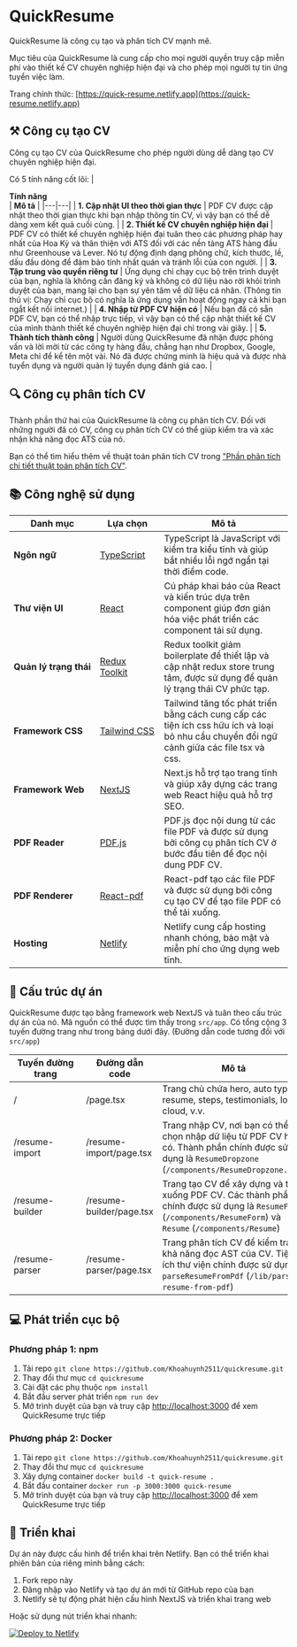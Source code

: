 # QuickResume

QuickResume là công cụ tạo và phân tích CV mạnh mẽ.

Mục tiêu của QuickResume là cung cấp cho mọi người quyền truy cập miễn phí vào thiết kế CV chuyên nghiệp hiện đại và cho phép mọi người tự tin ứng tuyển việc làm.

Trang chính thức: [https://quick-resume.netlify.app](https://quick-resume.netlify.app)

## ⚒️ Công cụ tạo CV

Công cụ tạo CV của QuickResume cho phép người dùng dễ dàng tạo CV chuyên nghiệp hiện đại.


Có 5 tính năng cốt lõi:
| <div style="width:285px">**Tính năng**</div> | **Mô tả** |
|---|---|
| **1. Cập nhật UI theo thời gian thực** | PDF CV được cập nhật theo thời gian thực khi bạn nhập thông tin CV, vì vậy bạn có thể dễ dàng xem kết quả cuối cùng. |
| **2. Thiết kế CV chuyên nghiệp hiện đại** | PDF CV có thiết kế chuyên nghiệp hiện đại tuân theo các phương pháp hay nhất của Hoa Kỳ và thân thiện với ATS đối với các nền tảng ATS hàng đầu như Greenhouse và Lever. Nó tự động định dạng phông chữ, kích thước, lề, dấu đầu dòng để đảm bảo tính nhất quán và tránh lỗi của con người. |
| **3. Tập trung vào quyền riêng tư** | Ứng dụng chỉ chạy cục bộ trên trình duyệt của bạn, nghĩa là không cần đăng ký và không có dữ liệu nào rời khỏi trình duyệt của bạn, mang lại cho bạn sự yên tâm về dữ liệu cá nhân. (Thông tin thú vị: Chạy chỉ cục bộ có nghĩa là ứng dụng vẫn hoạt động ngay cả khi bạn ngắt kết nối internet.) |
| **4. Nhập từ PDF CV hiện có** | Nếu bạn đã có sẵn PDF CV, bạn có thể nhập trực tiếp, vì vậy bạn có thể cập nhật thiết kế CV của mình thành thiết kế chuyên nghiệp hiện đại chỉ trong vài giây. |
| **5. Thành tích thành công** | Người dùng QuickResume đã nhận được phỏng vấn và lời mời từ các công ty hàng đầu, chẳng hạn như Dropbox, Google, Meta chỉ để kể tên một vài. Nó đã được chứng minh là hiệu quả và được nhà tuyển dụng và người quản lý tuyển dụng đánh giá cao. |

## 🔍 Công cụ phân tích CV

Thành phần thứ hai của QuickResume là công cụ phân tích CV. Đối với những người đã có CV, công cụ phân tích CV có thể giúp kiểm tra và xác nhận khả năng đọc ATS của nó.

Bạn có thể tìm hiểu thêm về thuật toán phân tích CV trong ["Phần phân tích chi tiết thuật toán phân tích CV"](https://quick-resume.netlify.app/resume-parser).

## 📚 Công nghệ sử dụng

| <div style="width:140px">**Danh mục**</div> | <div style="width:100px">**Lựa chọn**</div> | **Mô tả** |
|---|---|---|
| **Ngôn ngữ** | [TypeScript](https://github.com/microsoft/TypeScript) | TypeScript là JavaScript với kiểm tra kiểu tĩnh và giúp bắt nhiều lỗi ngớ ngẩn tại thời điểm code. |
| **Thư viện UI** | [React](https://github.com/facebook/react) | Cú pháp khai báo của React và kiến trúc dựa trên component giúp đơn giản hóa việc phát triển các component tái sử dụng. |
| **Quản lý trạng thái** | [Redux Toolkit](https://github.com/reduxjs/redux-toolkit) | Redux toolkit giảm boilerplate để thiết lập và cập nhật redux store trung tâm, được sử dụng để quản lý trạng thái CV phức tạp. |
| **Framework CSS** | [Tailwind CSS](https://github.com/tailwindlabs/tailwindcss) | Tailwind tăng tốc phát triển bằng cách cung cấp các tiện ích css hữu ích và loại bỏ nhu cầu chuyển đổi ngữ cảnh giữa các file tsx và css. |
| **Framework Web** | [NextJS](https://github.com/vercel/next.js) | Next.js hỗ trợ tạo trang tĩnh và giúp xây dựng các trang web React hiệu quả hỗ trợ SEO. |
| **PDF Reader** | [PDF.js](https://github.com/mozilla/pdf.js) | PDF.js đọc nội dung từ các file PDF và được sử dụng bởi công cụ phân tích CV ở bước đầu tiên để đọc nội dung PDF CV. |
| **PDF Renderer** | [React-pdf](https://github.com/diegomura/react-pdf) | React-pdf tạo các file PDF và được sử dụng bởi công cụ tạo CV để tạo file PDF có thể tải xuống. |
| **Hosting** | [Netlify](https://www.netlify.com/) | Netlify cung cấp hosting nhanh chóng, bảo mật và miễn phí cho ứng dụng web tĩnh. |

## 📁 Cấu trúc dự án

QuickResume được tạo bằng framework web NextJS và tuân theo cấu trúc dự án của nó. Mã nguồn có thể được tìm thấy trong `src/app`. Có tổng cộng 3 tuyến đường trang như trong bảng dưới đây. (Đường dẫn code tương đối với `src/app`)

| <div style="width:115px">**Tuyến đường trang**</div> | **Đường dẫn code** | **Mô tả** |
|---|---|---|
| / | /page.tsx | Trang chủ chứa hero, auto typing resume, steps, testimonials, logo cloud, v.v. |
| /resume-import | /resume-import/page.tsx | Trang nhập CV, nơi bạn có thể chọn nhập dữ liệu từ PDF CV hiện có. Thành phần chính được sử dụng là `ResumeDropzone` (`/components/ResumeDropzone.tsx`) |
| /resume-builder | /resume-builder/page.tsx | Trang tạo CV để xây dựng và tải xuống PDF CV. Các thành phần chính được sử dụng là `ResumeForm` (`/components/ResumeForm`) và `Resume` (`/components/Resume`) |
| /resume-parser | /resume-parser/page.tsx | Trang phân tích CV để kiểm tra khả năng đọc AST của CV. Tiện ích thư viện chính được sử dụng là `parseResumeFromPdf` (`/lib/parse-resume-from-pdf`) |

## 💻 Phát triển cục bộ

### Phương pháp 1: npm

1. Tải repo `git clone https://github.com/Khoahuynh2511/quickresume.git`
2. Thay đổi thư mục `cd quickresume`
3. Cài đặt các phụ thuộc `npm install`
4. Bắt đầu server phát triển `npm run dev`
5. Mở trình duyệt của bạn và truy cập [http://localhost:3000](http://localhost:3000) để xem QuickResume trực tiếp

### Phương pháp 2: Docker

1. Tải repo `git clone https://github.com/Khoahuynh2511/quickresume.git`
2. Thay đổi thư mục `cd quickresume`
3. Xây dựng container `docker build -t quick-resume .`
4. Bắt đầu container `docker run -p 3000:3000 quick-resume`
5. Mở trình duyệt của bạn và truy cập [http://localhost:3000](http://localhost:3000) để xem QuickResume trực tiếp

## 🚀 Triển khai

Dự án này được cấu hình để triển khai trên Netlify. Bạn có thể triển khai phiên bản của riêng mình bằng cách:

1. Fork repo này
2. Đăng nhập vào Netlify và tạo dự án mới từ GitHub repo của bạn
3. Netlify sẽ tự động phát hiện cấu hình NextJS và triển khai trang web

Hoặc sử dụng nút triển khai nhanh:

[![Deploy to Netlify](https://www.netlify.com/img/deploy/button.svg)](https://app.netlify.com/start/deploy?repository=https://github.com/Khoahuynh2511/quickresume)
